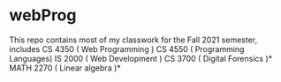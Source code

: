 # webProg
This repo contains most of my classwork for the Fall 2021 semester,
includes
CS 4350 ( Web Programming )
CS 4550 ( Programming Languages)
IS 2000 ( Web Development )
CS 3700 ( Digital Forensics )*
MATH 2270 ( Linear algebra )*
